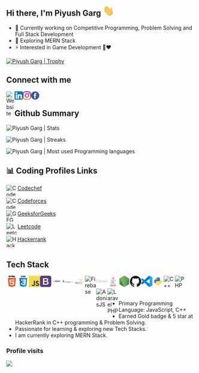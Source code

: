 ## Hi there, I'm Piyush Garg <img src="https://raw.githubusercontent.com/akgarg0472/akgarg0472/main/.github/images/hi.gif" width="30px">

- 🔭 Currently working on Competitive Programming, Problem Solving and Full Stack Development
- 🌱 Exploring MERN Stack
- ⚡ Interested in Game Development 🎵❤️


<p align="left"> <a href="https://github.com/ryo-ma/github-profile-trophy"><img src="https://github-profile-trophy.vercel.app/?username=il-coder" alt="Piyush Garg | Trophy" /></a> </p>


## Connect with me
<a href="https://piyushgarg.me/"><img src="https://user-images.githubusercontent.com/62426177/166118371-30f70df7-1078-4826-ae17-c22061658b79.png"
align="left" alt="Website" width="22px" src="https://raw.githubusercontent.com/akgarg0472/akgarg0472/main/.github/images/linkedin.svg"/></a>
<a href="https://www.linkedin.com/in/piyush-garg-2002/"><img align="left" alt="LinkedIn" width="22px" src="https://raw.githubusercontent.com/akgarg0472/akgarg0472/main/.github/images/linkedin.svg"/></a>
<!-- <a href="https://twitter.com/infinity_4321_"><img align="left" alt="Twitter" width="22px" src="https://raw.githubusercontent.com/akgarg0472/akgarg0472/main/.github/images/twitter.png"/></a> -->
<a href="https://twitter.com/infinity_4321_"><img align="left" alt="Instagram" width="22px" src="https://raw.githubusercontent.com/akgarg0472/akgarg0472/main/.github/images/instagram.png"/></a>
<a href="https://www.facebook.com/profile.php?id=100070103432767"><img align="left" alt="Facebook" width="22px" src="https://raw.githubusercontent.com/akgarg0472/akgarg0472/main/.github/images/facebook.png" /></a>
<br/>

## Github Summary
<!-- <p align="left"><img src="https://github-profile-trophy.vercel.app/?username=akgarg0472&theme=darkhub" alt="Akhilesh Garg github quick summary"/></p> -->
<p align="left"><img src="https://github-readme-stats.vercel.app/api?username=il-coder&show_icons=true&theme=gotham&count_private=true" alt="Piyush Garg | Stats"></p>
<p align="left"><img src="https://github-readme-streak-stats.herokuapp.com/?user=il-coder&&theme=gotham" alt="Piyush Garg | Streaks"></p>
<p align="left"><img src="https://github-readme-stats.vercel.app/api/top-langs/?username=il-coder&theme=gotham" alt="Piyush Garg | Most used Programming languages"></p> 

## 📊 Coding Profiles Links
<a href="https://www.codechef.com/users/infinity_4321"><img align="left" alt="CodeChef" width="30px" height="30px" src="https://user-images.githubusercontent.com/62426177/166118759-bb148eed-eaeb-453b-9d61-fda7badfb48c.png"/> Codechef</a> <br><br>
<a href="https://codeforces.com/profile/infinity_4321"><img align="left" alt="Codeforces" width="30px" height="30px" src="https://user-images.githubusercontent.com/62426177/166118839-7299026d-f190-43f5-af7f-ec7dd9eeb497.png"/> Codeforces</a> <br><br>
<a href="https://auth.geeksforgeeks.org/user/infinity4321cg/practice/"><img align="left" alt="GFG" width="30px" height="30px" src="https://user-images.githubusercontent.com/62426177/166118852-ba3408f8-219a-456c-b01f-f37d769f080a.png"/> GeeksforGeeks</a> <br><br>
<a href="https://leetcode.com/infinity_4321/"><img align="left" alt="Leetcode" width="30px" height="30px" src="https://user-images.githubusercontent.com/62426177/166118929-b31d1fcf-749a-40b4-b059-f2d569b081a8.jpg"/> Leetcode</a> <br><br>
<a href="https://www.hackerrank.com/infinity4321"><img align="left" alt="Hackerrank" width="30px" height="30px" src="https://user-images.githubusercontent.com/62426177/166118962-913026cc-4289-45e1-b290-db32444bf49e.jpg"/> Hackerrank</a> <br><br>



<!-- 
## 📊 Last 7 days stats
<img width="600px" height="450px" src="https://wakatime.com/share/@il-coder/debc8931-4987-4de8-bfb2-04296e5e2cd4.png" />
<br/><br/>
<img src="https://github-readme-stats.vercel.app/api/wakatime?username=il-coder&layuout=compact&theme=gotham" alt="Weekly stats"/> -->

## Tech Stack
<!-- <img align="left" alt="Spring" width="30px" src="https://raw.githubusercontent.com/akgarg0472/akgarg0472/main/.github/images/spring.svg" /> -->
<!-- <img align="left" alt="Hibernate" width="30px" src="https://raw.githubusercontent.com/akgarg0472/akgarg0472/main/.github/images/hibernate.svg" /> -->
<img align="left" alt="HTML5" width="30px" src="https://raw.githubusercontent.com/github/explore/80688e429a7d4ef2fca1e82350fe8e3517d3494d/topics/html/html.png" />
<img align="left" alt="CSS3" width="30px" src="https://raw.githubusercontent.com/github/explore/80688e429a7d4ef2fca1e82350fe8e3517d3494d/topics/css/css.png" />
<img align="left" alt="JavaScript" width="30px" src="https://raw.githubusercontent.com/github/explore/80688e429a7d4ef2fca1e82350fe8e3517d3494d/topics/javascript/javascript.png" />
<img align="left" alt="Bootstrap" width="30px" src="https://raw.githubusercontent.com/github/explore/80688e429a7d4ef2fca1e82350fe8e3517d3494d/topics/bootstrap/bootstrap.png" />
<img align="left" alt="jQuery" width="30px" src="https://raw.githubusercontent.com/github/explore/80688e429a7d4ef2fca1e82350fe8e3517d3494d/topics/jquery/jquery.png" />
<img align="left" alt="MongoDB" width="30px" src="https://raw.githubusercontent.com/github/explore/80688e429a7d4ef2fca1e82350fe8e3517d3494d/topics/mongodb/mongodb.png" />
<img align="left" alt="MySQL" width="30px" src="https://raw.githubusercontent.com/github/explore/80688e429a7d4ef2fca1e82350fe8e3517d3494d/topics/mysql/mysql.png" />
<img align="left" alt="Firebase" width="30px" src="https://user-images.githubusercontent.com/62426177/166118691-74c93fa9-aa09-40f2-b399-b4f6f232b500.png"
/>
<img align="left" alt="Express" width="30px" src="https://raw.githubusercontent.com/github/explore/80688e429a7d4ef2fca1e82350fe8e3517d3494d/topics/express/express.png" />
<img align="left" alt="Java" width="30px" src="https://raw.githubusercontent.com/akgarg0472/akgarg0472/main/.github/images/java.svg" />
<!-- <img align="left" alt="React JS" width="30px" src="https://raw.githubusercontent.com/github/explore/80688e429a7d4ef2fca1e82350fe8e3517d3494d/topics/react/react.png" /> -->
<img align="left" alt="NodeJS" width="30px" src="https://raw.githubusercontent.com/github/explore/80688e429a7d4ef2fca1e82350fe8e3517d3494d/topics/nodejs/nodejs.png" />
<img align="left" alt="VCS" width="30px" src="https://raw.githubusercontent.com/github/explore/78df643247d429f6cc873026c0622819ad797942/topics/github/github.png" />
<!-- <img align="left" alt="IntelliJ Idea" width="30px" src="https://raw.githubusercontent.com/akgarg0472/akgarg0472/main/.github/images/intellij-idea.svg" /> -->
<img align="left" alt="VS Code" width="30px" src="https://raw.githubusercontent.com/github/explore/80688e429a7d4ef2fca1e82350fe8e3517d3494d/topics/visual-studio-code/visual-studio-code.png" />
<!-- <img align="left" alt="Android" width="30px" src="https://raw.githubusercontent.com/github/explore/80688e429a7d4ef2fca1e82350fe8e3517d3494d/topics/android/android.png" /> -->
<img align="left" alt="Python" width="30px" src="https://raw.githubusercontent.com/github/explore/80688e429a7d4ef2fca1e82350fe8e3517d3494d/topics/python/python.png" />
<img align="left" alt="C++" width="30px" src="https://user-images.githubusercontent.com/62426177/166118629-8384fce7-6771-4d46-9421-2b2923a95284.png" />
<img align="left" alt="PHP" width="30px" src="https://user-images.githubusercontent.com/62426177/166118640-578ddeeb-7dc0-43df-a6db-205ef3ce742f.png"
/>
<img align="left" alt="AdonisJS" width="30px" src="https://user-images.githubusercontent.com/62426177/166118658-5f0d5548-899a-4630-9824-525ac30b07cc.png"
/>
<img align="left" alt="Laravel PHP" width="30px" src="https://user-images.githubusercontent.com/62426177/166118679-17ae5e43-bc24-4a09-b7c0-47b5b1c3940c.svg"
/>
<br/>
<br/>
<br/>
	
* Primary Programming Language: JavaScript, C++
* Earned Gold badge & 5 star at HackerRank in C++ programming & Problem Solving.
* Passionate for learning & exploring new Tech Stacks.
* I am currently exploring MERN Stack.

### Profile visits
<img src='https://profile-counter.glitch.me/il-coder/count.svg' width='auto'>
